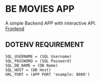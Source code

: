 # BE MOVIES APP
  A simple Backend APP with interactive API.\
  [Frontend](https://github.com/FoXyKinGs/sigmatech-test)
  ## DOTENV REQUIREMENT
    SQL_USERNAME = (SQL Username)
    SQL_PASSWORD = (SQL Password)
    SQL_DB_NAME = (DB Name)
    SQL_HOST = (DB Host)
    URL_PORT = (APP PORT 'example: 8080') 